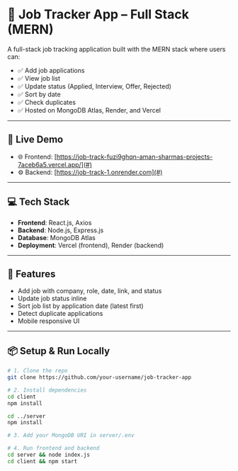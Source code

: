 # 📘 Job Tracker App – Full Stack (MERN)

A full-stack job tracking application built with the MERN stack where users can:
- ✅ Add job applications
- ✅ View job list
- ✅ Update status (Applied, Interview, Offer, Rejected)
- ✅ Sort by date
- ✅ Check duplicates
- ✅ Hosted on MongoDB Atlas, Render, and Vercel

---

## 🔗 Live Demo

- 🌐 Frontend: [https://job-track-fuzi9ghqn-aman-sharmas-projects-7aceb6a5.vercel.app/](#)
- ⚙️ Backend: [https://job-track-1.onrender.com](#)

---

## 💻 Tech Stack

- **Frontend**: React.js, Axios
- **Backend**: Node.js, Express.js
- **Database**: MongoDB Atlas
- **Deployment**: Vercel (frontend), Render (backend)

---

## 🚀 Features

- Add job with company, role, date, link, and status
- Update job status inline
- Sort job list by application date (latest first)
- Detect duplicate applications
- Mobile responsive UI

---

## 📦 Setup & Run Locally

```bash
# 1. Clone the repo
git clone https://github.com/your-username/job-tracker-app

# 2. Install dependencies
cd client
npm install

cd ../server
npm install

# 3. Add your MongoDB URI in server/.env

# 4. Run frontend and backend
cd server && node index.js
cd client && npm start
